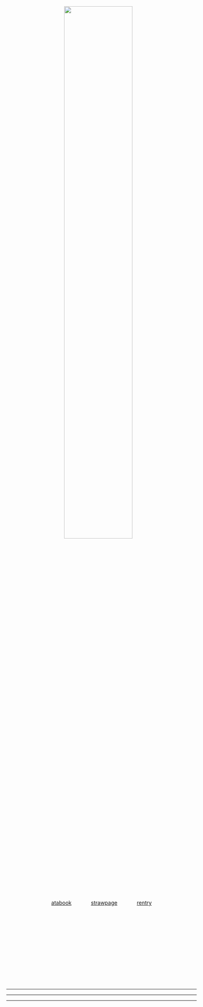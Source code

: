 <div align="center">

<img src="https://github.com/user-attachments/assets/b41538fe-8fc6-4dba-a45f-dd69fa50aad0" width="60%">
ㅤ</p>
<a href="https://mashle.atabook.org/">atabook</a>ㅤㅤㅤㅤ<a href="https://mashles.straw.page/">strawpage</a>ㅤㅤㅤㅤ<a href="https://rentry.co/m4shle">rentry</a></p>
ㅤ</p>
ㅤ</p>
ㅤ</p>
ㅤ</p>
ㅤ</p>
ㅤ</p>

---
---
---
